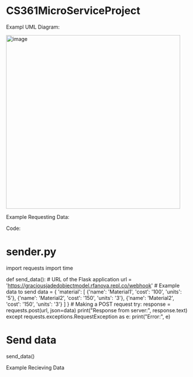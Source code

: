 # CS361MicroServiceProject
Exampl UML Diagram: 

<img width="476" alt="image" src="https://github.com/RubenBravoLugo/CS361MicroServiceProject/assets/71678992/ab432d4c-0785-4739-9c84-f70f87f37777">


Example Requesting Data:


Code:
# sender.py
import requests
import time

def send_data():
    # URL of the Flask application
    url = 'https://graciousjadedobjectmodel.rfanova.repl.co/webhook'
    # Example data to send
    data = {
        'material': [
            {'name': 'Material1', 'cost': '100', 'units': '5'},
            {'name': 'Material2', 'cost': '150', 'units': '3'},
            {'name': 'Material2', 'cost': '150', 'units': '3'}
        ]
    }
    # Making a POST request
    try:
        response = requests.post(url, json=data)
        print("Response from server:", response.text)
    except requests.exceptions.RequestException as e:
        print("Error:", e)
# Send data
send_data()


Example Recieving Data
